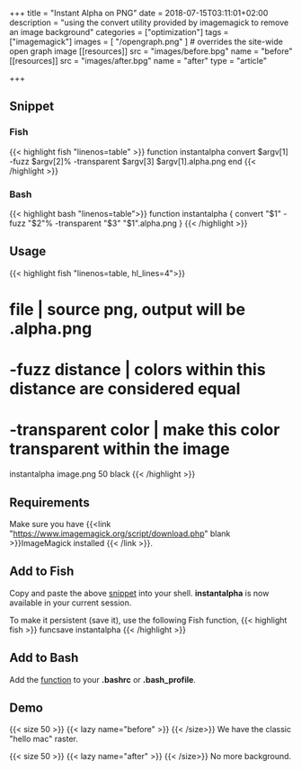 +++
title = "Instant Alpha on PNG"
date = 2018-07-15T03:11:01+02:00
description = "using the convert utility provided by imagemagick to remove an image background"
categories = ["optimization"]
tags = ["imagemagick"]
images = [
  "/opengraph.png"
] # overrides the site-wide open graph image
[[resources]]
  src = "images/before.bpg"
  name = "before"
[[resources]]
  src = "images/after.bpg"
  name = "after"
type = "article"

+++


<!--more-->

## Snippet
### Fish
{{< highlight fish "linenos=table" >}}
function instantalpha
	convert $argv[1] -fuzz $argv[2]% -transparent $argv[3] $argv[1].alpha.png
end
{{< /highlight >}}
### Bash
{{< highlight bash "linenos=table">}}
function instantalpha {
    convert "$1" -fuzz "$2"% -transparent "$3" "$1".alpha.png
} 
{{< /highlight >}}

## Usage
{{< highlight fish "linenos=table, hl_lines=4">}}
# file | source png, output will be .alpha.png
# -fuzz distance | colors within this distance are considered equal
# -transparent color | make this color transparent within the image
instantalpha image.png 50 black 
{{< /highlight >}}

## Requirements
Make sure you have {{<link "https://www.imagemagick.org/script/download.php" blank >}}ImageMagick installed {{< /link >}}.

## Add to Fish
Copy and paste the above [snippet](#fish) into your shell. **instantalpha** is now available in your current session.

To make it persistent (save it), use the following Fish function,
{{< highlight fish >}}
funcsave instantalpha
{{< /highlight >}}

## Add to Bash
Add the [function](#bash) to your **.bashrc** or **.bash_profile**.

## Demo
{{< size 50 >}}
    {{< lazy name="before" >}}
{{< /size>}}
We have the classic "hello mac" raster.

{{< size 50 >}}
    {{< lazy name="after" >}}
{{< /size>}}
No more background.
